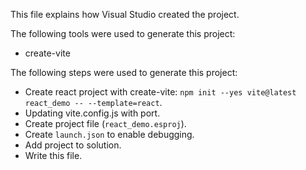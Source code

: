 This file explains how Visual Studio created the project.

The following tools were used to generate this project:
- create-vite

The following steps were used to generate this project:
- Create react project with create-vite: `npm init --yes vite@latest react_demo -- --template=react`.
- Updating vite.config.js with port.
- Create project file (`react_demo.esproj`).
- Create `launch.json` to enable debugging.
- Add project to solution.
- Write this file.
